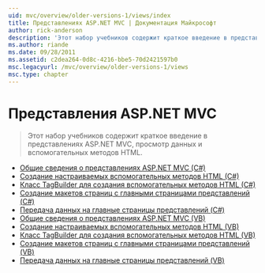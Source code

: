 ```yaml
---
uid: mvc/overview/older-versions-1/views/index
title: Представлениях ASP.NET MVC | Документация Майкрософт
author: rick-anderson
description: 'Этот набор учебников содержит краткое введение в представлениях ASP.NET MVC, просмотр данных и вспомогательных методов HTML.'
ms.author: riande
ms.date: 09/28/2011
ms.assetid: c2dea264-0d8c-4216-bbe5-70d2421597b0
msc.legacyurl: /mvc/overview/older-versions-1/views
msc.type: chapter
---
```

<a name="aspnet-mvc-views"></a>Представления ASP.NET MVC
====================
> Этот набор учебников содержит краткое введение в представлениях ASP.NET MVC, просмотр данных и вспомогательных методов HTML.


- [Общие сведения о представлениях ASP.NET MVC (C#)](asp-net-mvc-views-overview-cs.md)
- [Создание настраиваемых вспомогательных методов HTML (C#)](creating-custom-html-helpers-cs.md)
- [Класс TagBuilder для создания вспомогательных методов HTML (C#)](using-the-tagbuilder-class-to-build-html-helpers-cs.md)
- [Создание макетов страниц с главными страницами представлений (C#)](creating-page-layouts-with-view-master-pages-cs.md)
- [Передача данных на главные страницы представлений (C#)](passing-data-to-view-master-pages-cs.md)
- [Общие сведения о представлениях ASP.NET MVC (VB)](asp-net-mvc-views-overview-vb.md)
- [Создание настраиваемых вспомогательных методов HTML (VB)](creating-custom-html-helpers-vb.md)
- [Класс TagBuilder для создания вспомогательных методов HTML (VB)](using-the-tagbuilder-class-to-build-html-helpers-vb.md)
- [Создание макетов страниц с главными страницами представлений (VB)](creating-page-layouts-with-view-master-pages-vb.md)
- [Передача данных на главные страницы представлений (VB)](passing-data-to-view-master-pages-vb.md)
